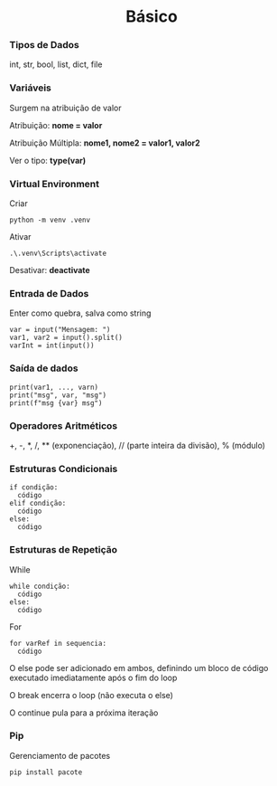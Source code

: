 <h1 align="center">Básico</h1>

<h3>Tipos de Dados</h3>
<p>int, str, bool, list, dict, file</p>

<h3>Variáveis</h3>
<p>Surgem na atribuição de valor</p>
<p>Atribuição: <b>nome = valor</b></p>
<p>Atribuição Múltipla: <b>nome1, nome2 = valor1, valor2</b></p>
<p>Ver o tipo: <b>type(var)</b></p>

<h3>Virtual Environment</h3>
<p>Criar</p>

```
python -m venv .venv
```
<p>Ativar</p>

```
.\.venv\Scripts\activate
```
<p>Desativar: <b>deactivate</b></p>

<h3>Entrada de Dados</h3>
<p>Enter como quebra, salva como string</p>

```
var = input("Mensagem: ")
var1, var2 = input().split()
varInt = int(input())
```
<h3>Saída de dados</h3>

```
print(var1, ..., varn)
print("msg", var, "msg")
print(f"msg {var} msg")
```
<h3>Operadores Aritméticos</h3>
<p>+, -, *, /, ** (exponenciação), // (parte inteira da divisão), % (módulo)</p>

<h3>Estruturas Condicionais</h3>

```
if condição:
  código
elif condição:
  código
else:
  código
```
<h3>Estruturas de Repetição</h3>
<p>While</p>

```
while condição:
  código
else:
  código
```
<p>For</p>

```
for varRef in sequencia:
  código
```
<p>O else pode ser adicionado em ambos, definindo um bloco de código executado imediatamente após o fim do loop</p>
<p>O break encerra o loop (não executa o else)</p>
<p>O continue pula para a próxima iteração</p>

<h3>Pip</h3>
<p>Gerenciamento de pacotes</p>

```
pip install pacote
```
